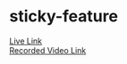 # sticky-feature
<a href="https://sticky-feature.vercel.app/" target="_blank">Live Link</a> <br />
<a href="https://drive.google.com/file/d/1tANhqpopq-aHYNm1wXo5-EXEQ6h1KJqt/view?usp=sharing" target="_blank">Recorded Video Link</a>